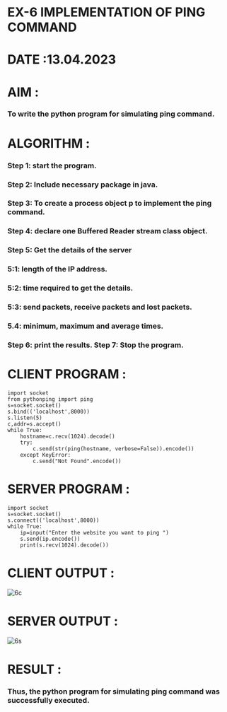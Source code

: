 # EX-6 IMPLEMENTATION OF PING COMMAND
# DATE :13.04.2023
# AIM :
### To write the python program for simulating ping command.
# ALGORITHM :
### Step 1: start the program. 
### Step 2: Include necessary package in java. 
### Step 3: To create a process object p to implement the ping command. 
### Step 4: declare one Buffered Reader stream class object. 
### Step 5: Get the details of the server 
### 5:1: length of the IP address. 
### 5:2: time required to get the details. 
### 5:3: send packets, receive packets and lost packets. 
### 5.4: minimum, maximum and average times. 
### Step 6: print the results. Step 7: Stop the program.
# CLIENT PROGRAM :
```PY
import socket
from pythonping import ping
s=socket.socket()
s.bind(('localhost',8000))
s.listen(5)
c,addr=s.accept()
while True:
    hostname=c.recv(1024).decode()
    try:
        c.send(str(ping(hostname, verbose=False)).encode())
    except KeyError:
        c.send("Not Found".encode())
```
# SERVER PROGRAM :
```PY
import socket
s=socket.socket()
s.connect(('localhost',8000))
while True:
    ip=input("Enter the website you want to ping ")
    s.send(ip.encode())
    print(s.recv(1024).decode())
```
# CLIENT OUTPUT :
![6c](https://github.com/ARSHADAHMEDM/EX-6/assets/128116503/fae4f95b-1f83-471a-a17a-46393c7ad575)

# SERVER OUTPUT :
![6s](https://github.com/ARSHADAHMEDM/EX-6/assets/128116503/f33480cb-93b3-481a-b016-874dfe9eb821)

# RESULT :
### Thus, the python program for simulating ping command was successfully executed.
